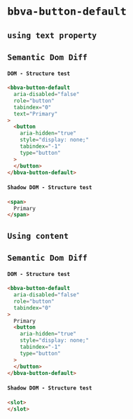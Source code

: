 # `bbva-button-default`

## `using text property`

##   `Semantic Dom Diff`

####     `DOM - Structure test`

```html
<bbva-button-default
  aria-disabled="false"
  role="button"
  tabindex="0"
  text="Primary"
>
  <button
    aria-hidden="true"
    style="display: none;"
    tabindex="-1"
    type="button"
  >
  </button>
</bbva-button-default>

```

####     `Shadow DOM - Structure test`

```html
<span>
  Primary
</span>

```

## `Using content`

##   `Semantic Dom Diff`

####     `DOM - Structure test`

```html
<bbva-button-default
  aria-disabled="false"
  role="button"
  tabindex="0"
>
  Primary
  <button
    aria-hidden="true"
    style="display: none;"
    tabindex="-1"
    type="button"
  >
  </button>
</bbva-button-default>

```

####     `Shadow DOM - Structure test`

```html
<slot>
</slot>

```

